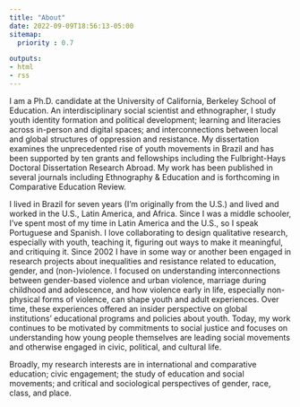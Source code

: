 ```yaml
---
title: "About"
date: 2022-09-09T18:56:13-05:00
sitemap:
  priority : 0.7

outputs:
- html
- rss
---
```


I am a Ph.D. candidate at the University of California, Berkeley School of Education. An interdisciplinary social scientist and ethnographer, I study youth identity formation and political development; learning and literacies across in-person and digital spaces; and interconnections between local and global structures of oppression and resistance. My dissertation examines the unprecedented rise of youth movements in Brazil and has been supported by ten grants and fellowships including the Fulbright-Hays Doctoral Dissertation Research Abroad. My work has been published in several journals including Ethnography & Education and is forthcoming in Comparative Education Review.


I lived in Brazil for seven years (I’m originally from the U.S.) and lived and worked in the U.S., Latin America, and Africa. Since I was a middle schooler, I’ve spent most of my time in Latin America and the U.S., so I speak Portuguese and Spanish. I love collaborating to design qualitative research, especially with youth, teaching it, figuring out ways to make it meaningful, and critiquing it. Since 2002 I have in some way or another been engaged in research projects about inequalities and resistance related to education, gender, and (non-)violence. I focused on understanding interconnections between gender-based violence and urban violence, marriage during childhood and adolescence, and how violence early in life, especially non-physical forms of violence, can shape youth and adult experiences. Over time, these experiences offered an insider perspective on global institutions’ educational programs and policies about youth. Today, my work continues to be motivated by commitments to social justice and focuses on understanding how young people themselves are leading social movements and otherwise engaged in civic, political, and cultural life. 


Broadly, my research interests are in international and comparative education; civic engagement; the study of education and social movements; and critical and sociological perspectives of gender, race, class, and place. 





